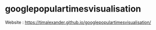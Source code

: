 # googlepopulartimesvisualisation

Website :
https://timalexander.github.io/googlepopulartimesvisualisation/
